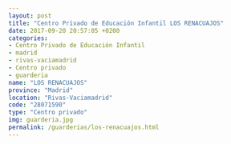 ```yaml
---
layout: post
title: "Centro Privado de Educación Infantil LOS RENACUAJOS"
date: 2017-09-20 20:57:05 +0200
categories:
- Centro Privado de Educación Infantil
- madrid
- rivas-vaciamadrid
- Centro privado
- guarderia
name: "LOS RENACUAJOS"
province: "Madrid"
location: "Rivas-Vaciamadrid"
code: "28071590"
type: "Centro privado"
img: guarderia.jpg
permalink: /guarderias/los-renacuajos.html
---
```

